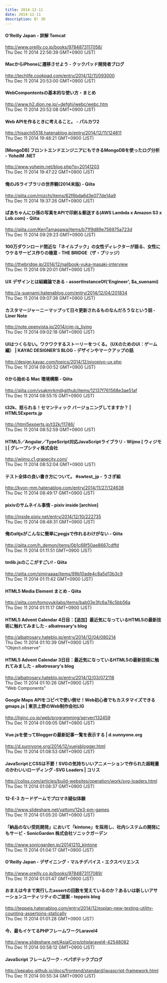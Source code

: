 ```yaml
---
title: 2014-12-11
date: 2014-12-11
description: B! 30
---
```


#### O'Reilly Japan - 詳解 Tomcat
http://www.oreilly.co.jp/books/9784873117058/<br>
Thu Dec 11 2014 22:56:39 GMT+0900 (JST)<br>


#### MacからiPhoneに遷移させよう - クックパッド開発者ブログ
http://techlife.cookpad.com/entry/2014/12/11/093000<br>
Thu Dec 11 2014 20:53:00 GMT+0900 (JST)<br>


#### WebCompontentsの基本的な使い方・まとめ
http://www.h2.dion.ne.jp/~defghi/webc/webc.htm<br>
Thu Dec 11 2014 20:52:08 GMT+0900 (JST)<br>


#### Web APIを作るときに考えること。 - パルカワ2
http://hisaichi5518.hatenablog.jp/entry/2014/12/11/124811<br>
Thu Dec 11 2014 19:48:21 GMT+0900 (JST)<br>


#### [MongoDB] フロントエンドエンジニアにもできるMongoDBを使ったログ分析  - YoheiM .NET
http://www.yoheim.net/blog.php?q=20141203<br>
Thu Dec 11 2014 19:47:22 GMT+0900 (JST)<br>


#### 俺のJSライブラリの世界観(2014末版) - Qiita
http://qiita.com/mizchi/items/62f6bda6d3e077de14a9<br>
Thu Dec 11 2014 19:37:26 GMT+0900 (JST)<br>


#### ばあちゃんにひ孫の写真をAPIで印刷＆郵送する(AWS Lambda x Amazon S3 x Lob.com) - Qiita
http://qiita.com/KenTamagawa/items/b71f9d89e756975a723d<br>
Thu Dec 11 2014 09:29:23 GMT+0900 (JST)<br>


#### 100万ダウンロード間近な「ネイルブック」の女性ディレクターが語る、女性にウケるサービス作りの極意 - THE BRIDGE（ザ・ブリッジ）
http://thebridge.jp/2014/12/nailbook-yuka-masaki-interview<br>
Thu Dec 11 2014 09:20:01 GMT+0900 (JST)<br>


#### UX デザインとは組織論である - assertInstanceOf('Engineer', $a_suenami)
http://a-suenami.hatenablog.com/entry/2014/12/04/201834<br>
Thu Dec 11 2014 09:07:38 GMT+0900 (JST)<br>


#### カスタマージャーニーマップって日々更新されるものなんだろうなという話 - Liner Note
http://note.openvista.jp/2014/cjm-is_living<br>
Thu Dec 11 2014 09:02:18 GMT+0900 (JST)<br>


#### UIはつくらない。ワクワクするストーリーをつくる。（UXのためのUI：ゲーム編） | KAYAC DESIGNER'S BLOG - デザインやマークアップの話
http://design.kayac.com/topics/2014/12/piyopiyo-ux.php<br>
Thu Dec 11 2014 09:00:52 GMT+0900 (JST)<br>


#### 0から始める Mac 環境構築 - Qiita
http://qiita.com/ysakmrkm@github/items/12137f761568e3ae51af<br>
Thu Dec 11 2014 08:55:15 GMT+0900 (JST)<br>


#### t32k、怒られる！セマンティック バージョニングしてますか？ | HTML5Experts.jp
http://html5experts.jp/t32k/11746/<br>
Thu Dec 11 2014 08:52:59 GMT+0900 (JST)<br>


#### HTML5／Angular／TypeScript対応JavaScriptライブラリ - Wijmo [ ウィジモ ] | グレープシティ株式会社
http://wijmo.c1.grapecity.com/<br>
Thu Dec 11 2014 08:52:04 GMT+0900 (JST)<br>


#### テスト全体の良い書き方について。 #swtest_jp - うさぎ組
http://kyon-mm.hatenablog.com/entry/2014/11/27/124638<br>
Thu Dec 11 2014 08:49:17 GMT+0900 (JST)<br>


#### pixivのサムネイル事情 - pixiv inside [archive]
http://inside.pixiv.net/entry/2014/12/10/222735<br>
Thu Dec 11 2014 08:48:31 GMT+0900 (JST)<br>


#### 俺のaltjsがこんなに簡単にpegjsで作れるわけがない - Qiita
http://qiita.com/h_demon/items/0b1c68f50ae8667cdffd<br>
Thu Dec 11 2014 01:11:51 GMT+0900 (JST)<br>


#### tmlib.jsのここがすごい! - Qiita
http://qiita.com/simiraaaa/items/99b10ade4c8a5d13b3c9<br>
Thu Dec 11 2014 01:11:42 GMT+0900 (JST)<br>


#### HTML5 Media Element まとめ - Qiita
http://qiita.com/tomoyukilabs/items/bab03e3fc6a78c5bb56a<br>
Thu Dec 11 2014 01:11:17 GMT+0900 (JST)<br>


#### HTML5 Advent Calendar 4日目：【追加】最近気になっているHTML5の最新技術に触れてみました - albatrosary's blog
http://albatrosary.hateblo.jp/entry/2014/12/04/080214<br>
Thu Dec 11 2014 01:10:39 GMT+0900 (JST)<br>
“Object.observe”


#### HTML5 Advent Calendar 3日目：最近気になっているHTML5の最新技術に触れてみました - albatrosary's blog
http://albatrosary.hateblo.jp/entry/2014/12/03/072118<br>
Thu Dec 11 2014 01:10:26 GMT+0900 (JST)<br>
“Web Components”


#### Google Maps APIをコピペで使い倒せ！Web初心者でもカスタマイズできるgmaps.js | 東京上野のWeb制作会社LIG
http://liginc.co.jp/web/programming/server/132459<br>
Thu Dec 11 2014 01:09:05 GMT+0900 (JST)<br>


#### Vue.jsを使ってBloggerの最新記事一覧を表示する | d.sunnyone.org
http://d.sunnyone.org/2014/12/vuejsblogger.html<br>
Thu Dec 11 2014 01:08:53 GMT+0900 (JST)<br>


####   JavaScriptとCSSは不要！SVGの気持ちいいアニメーションで作られた超軽量のかわいいローディング  -SVG Loaders | コリス
http://coliss.com/articles/build-websites/operation/work/svg-loaders.html<br>
Thu Dec 11 2014 01:08:37 GMT+0900 (JST)<br>


#### 12-E-3 カードゲームでプロマネ疑似体験
http://www.slideshare.net/yattom/12e3-pm-games<br>
Thu Dec 11 2014 01:05:20 GMT+0900 (JST)<br>


#### 「納品のない受託開発」において「kintone」を採用し、社内システムの開発にもサービ - SonicGarden 株式会社ソニックガーデン
http://www.sonicgarden.jp/20141210_kintone<br>
Thu Dec 11 2014 01:04:17 GMT+0900 (JST)<br>


#### O'Reilly Japan - デザイニング・マルチデバイス・エクスペリエンス
http://www.oreilly.co.jp/books/9784873117089/<br>
Thu Dec 11 2014 01:01:47 GMT+0900 (JST)<br>


#### おまえは今まで実行したassertの回数を覚えているのか？あるいは新しいアサーションユーティリティのご提案 - teppeis blog
http://teppeis.hatenablog.com/entry/2014/12/esplan-new-testing-utility-counting-assertoins-statically<br>
Thu Dec 11 2014 01:01:28 GMT+0900 (JST)<br>


#### 今、最もイケてるPHPフレームワークLaravel4
http://www.slideshare.net/AsialCorp/phplaravel4-42548082<br>
Thu Dec 11 2014 00:58:12 GMT+0900 (JST)<br>


#### JavaScript フレームワーク - ペパボテックブログ
http://pepabo.github.io/docs/frontend/standard/javascript-framework.html<br>
Thu Dec 11 2014 00:55:34 GMT+0900 (JST)<br>


